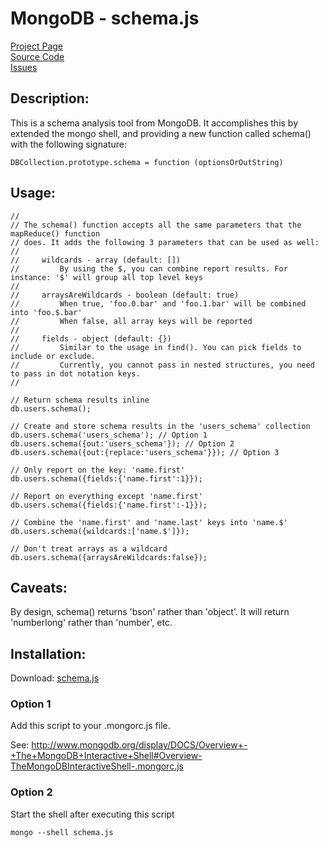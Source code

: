 # MongoDB - schema.js #

[Project Page](http://skratchdot.github.com/mongodb-schema/)  
[Source Code](https://github.com/skratchdot/mongodb-schema/)  
[Issues](https://github.com/skratchdot/mongodb-schema/issues/)  

## Description: ##

This is a schema analysis tool from MongoDB. It accomplishes this by
extended the mongo shell, and providing a new function called schema()
with the following signature:  

    DBCollection.prototype.schema = function (optionsOrOutString)

## Usage: ##

    //
    // The schema() function accepts all the same parameters that the mapReduce() function
    // does. It adds the following 3 parameters that can be used as well:
    //
    //     wildcards - array (default: [])
    //         By using the $, you can combine report results. For instance: '$' will group all top level keys
    //
    //     arraysAreWildcards - boolean (default: true)
    //         When true, 'foo.0.bar' and 'foo.1.bar' will be combined into 'foo.$.bar'
    //         When false, all array keys will be reported
    //
    //     fields - object (default: {})
    //         Similar to the usage in find(). You can pick fields to include or exclude.
    //         Currently, you cannot pass in nested structures, you need to pass in dot notation keys.
    //

    // Return schema results inline
    db.users.schema();
    
    // Create and store schema results in the 'users_schema' collection
    db.users.schema('users_schema'); // Option 1
    db.users.schema({out:'users_schema'}); // Option 2
    db.users.schema({out:{replace:'users_schema'}}); // Option 3
    
    // Only report on the key: 'name.first'
    db.users.schema({fields:{'name.first':1}});
    
    // Report on everything except 'name.first'
    db.users.schema({fields:{'name.first':-1}});

    // Combine the 'name.first' and 'name.last' keys into 'name.$'
    db.users.schema({wildcards:['name.$']});
    
    // Don't treat arrays as a wildcard
    db.users.schema({arraysAreWildcards:false});

## Caveats: ##

By design, schema() returns 'bson' rather than 'object'.
It will return 'numberlong' rather than 'number', etc.

## Installation: ##

Download: [schema.js](https://github.com/skratchdot/mongodb-schema/raw/master/schema.js)

### Option 1 ###

Add this script to your .mongorc.js file.  

See: http://www.mongodb.org/display/DOCS/Overview+-+The+MongoDB+Interactive+Shell#Overview-TheMongoDBInteractiveShell-.mongorc.js

### Option 2 ###

Start the shell after executing this script  

    mongo --shell schema.js
